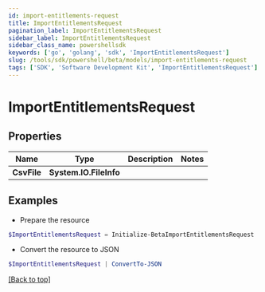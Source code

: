 ```yaml
---
id: import-entitlements-request
title: ImportEntitlementsRequest
pagination_label: ImportEntitlementsRequest
sidebar_label: ImportEntitlementsRequest
sidebar_class_name: powershellsdk
keywords: ['go', 'golang', 'sdk', 'ImportEntitlementsRequest'] 
slug: /tools/sdk/powershell/beta/models/import-entitlements-request
tags: ['SDK', 'Software Development Kit', 'ImportEntitlementsRequest']
---
```



# ImportEntitlementsRequest

## Properties

Name | Type | Description | Notes
------------ | ------------- | ------------- | -------------
**CsvFile** |  **System.IO.FileInfo** |  | 

## Examples

- Prepare the resource
```powershell
$ImportEntitlementsRequest = Initialize-BetaImportEntitlementsRequest  -CsvFile null
```

- Convert the resource to JSON
```powershell
$ImportEntitlementsRequest | ConvertTo-JSON
```


[[Back to top]](#) 

